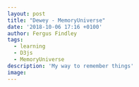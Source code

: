 ```yaml
---
layout: post
title: "Dewey - MemoryUniverse"
date: '2018-10-06 17:16 +0100'
author: Fergus Findley
tags:
  - learning
  - D3js
  - MemoryUniverse
description: 'My way to remember things'
image: 
---
```

<script src="//code.jquery.com/jquery.js"></script>
<style>

.node {
  stroke: #fff;
  stroke-width: 1.5px;
}

.link {
  stroke: #999;
  stroke-opacity: .6;
}

</style>

<div id='d3div'></div>

<script src="//d3js.org/d3.v3.min.js"></script>
<script type="text/javascript">	
	
var w = $("#d3div").width(),
    h = 800,
    node,
    link,
    root;

var force = d3.layout.force()
    .on("tick", tick)
    .charge(function(d) { return d._children ? -d.size / 100 : -30; })
    .linkDistance(function(d) { return d.target._children ? 80 : 30; })
    .size([w, h - 160]);

var vis = d3.select("#d3div").append("svg:svg")
    .attr("width", w)
    .attr("height", h);

d3.json("../../../../scripts/MemoryUniverse.json", function(json) {
  root = json;
  root.fixed = true;
  root.x = w / 2;
  root.y = h / 2 - 80;
  update();
});

function update() {
  var nodes = flatten(root),
      links = d3.layout.tree().links(nodes);

  // Restart the force layout.
  force
      .nodes(nodes)
      .links(links)
      .start();

  // Update the links…
  link = vis.selectAll("line.link")
      .data(links, function(d) { return d.target.id; });

  // Enter any new links.
  link.enter().insert("svg:line", ".node")
      .attr("class", "link")
      .attr("x1", function(d) { return d.source.x; })
      .attr("y1", function(d) { return d.source.y; })
      .attr("x2", function(d) { return d.target.x; })
      .attr("y2", function(d) { return d.target.y; });

  // Exit any old links.
  link.exit().remove();

  // Update the nodes…
  node = vis.selectAll("circle.node")
      .data(nodes, function(d) { return d.id; })
      .style("fill", color);

  node.transition()
      .attr("r", function(d) { return d.children ? 4.5 : Math.sqrt(d.size) / 10; });

  // Enter any new nodes.
  node.enter().append("svg:circle")
      .attr("class", "node")
      .attr("cx", function(d) { return d.x; })
      .attr("cy", function(d) { return d.y; })
      .attr("r", function(d) { return d.children ? 4.5 : Math.sqrt(d.size) / 10; })
      .style("fill", color)
      .on("click", click)
      .call(force.drag);

  // Exit any old nodes.
  node.exit().remove();
}

function tick() {
  link.attr("x1", function(d) { return d.source.x; })
      .attr("y1", function(d) { return d.source.y; })
      .attr("x2", function(d) { return d.target.x; })
      .attr("y2", function(d) { return d.target.y; });

  node.attr("cx", function(d) { return d.x; })
      .attr("cy", function(d) { return d.y; });
}

// Color leaf nodes orange, and packages white or blue.
function color(d) {
  return d._children ? "#3182bd" : d.children ? "#c6dbef" : "#fd8d3c";
}

// Toggle children on click.
function click(d) {
  if (d.children) {
    d._children = d.children;
    d.children = null;
  } else {
    d.children = d._children;
    d._children = null;
  }
  update();
}

// Returns a list of all nodes under the root.
function flatten(root) {
  var nodes = [], i = 0;

  function recurse(node) {
    if (node.children) node.size = node.children.reduce(function(p, v) { return p + recurse(v); }, 0);
    if (!node.id) node.id = ++i;
    nodes.push(node);
    return node.size;
  }

  root.size = recurse(root);
  return nodes;
}

</script>
